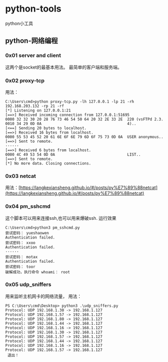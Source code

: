 # python-tools
python小工具
## python-网络编程

### 0x01 server and client
这两个是socket的最基本用法。
最简单的客户端和服务端。

### 0x02 proxy-tcp
用法：
```
C:\Users\cmd>python proxy-tcp.py -lh 127.0.0.1 -lp 21 -rh 192.168.203.132 -rp 21 -rf
[*] Listening on 127.0.0.1:21
[==>] Received incoming connection from 127.0.0.1:51695
0000 32 32 30 20 28 76 73 46 54 50 64 20 32 2E 33 2E  220 (vsFTPd 2.3.
0010 34 29 0D 0A                                      4)..
[<==] Sending 20 bytes to localhost.
[==>] Received 16 bytes from localhost.
0000 55 53 45 52 20 61 6E 6F 6E 79 6D 6F 75 73 0D 0A  USER anonymous..
[==>] Sent to remote.
······
[==>] Received 6 bytes from localhost.
0000 4C 49 53 54 0D 0A                                LIST..
[==>] Sent to remote.
[*] No more data. Closing connections.
```
### 0x03 netcat
用法：[https://langkexiansheng.github.io/#/posts/py%E7%89%88netcat](https://langkexiansheng.github.io/#/posts/py%E7%89%88netcat)

### 0x04 pm_sshcmd
这个脚本可以用来连接ssh,也可以用来爆破ssh.
运行效果
```
C:\Users\cmd>python3 pm_sshcmd.py
尝试密码： yueshaowen
Authentication failed.
尝试密码： xxoo
Authentication failed.
······
尝试密码： motax
Authentication failed.
尝试密码： toor
破解成功，执行命令 whoami： root
```

### 0x05 udp_sniffers
用来监听主机网卡的网络流量，
用法：
```
PS C:\Users\cmd\Desktop> python3 .\udp_sniffers.py
Protocol: UDP 192.168.1.30 -> 192.168.1.127
Protocol: UDP 192.168.1.57 -> 192.168.1.127
Protocol: UDP 192.168.1.80 -> 192.168.1.127
Protocol: UDP 192.168.1.44 -> 192.168.1.127
Protocol: UDP 192.168.1.16 -> 192.168.1.127
Protocol: UDP 192.168.1.30 -> 192.168.1.127
Protocol: UDP 192.168.1.57 -> 192.168.1.127
Protocol: UDP 192.168.1.44 -> 192.168.1.127
Protocol: UDP 192.168.1.16 -> 192.168.1.127
Protocol: UDP 192.168.1.57 -> 192.168.1.127
 退出！
```
